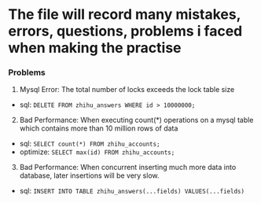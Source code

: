 # The file will record many mistakes, errors, questions, problems i faced when making the practise

### Problems

1. Mysql Error: The total number of locks exceeds the lock table size
  * sql: `DELETE FROM zhihu_answers WHERE id > 10000000;`


2. Bad Performance: When executing count(*) operations on a mysql table which
contains more than 10 million rows of data
  * sql: `SELECT count(*) FROM zhihu_accounts;`
  * optimize: `SELECT max(id) FROM zhihu_accounts;`


3. Bad Performance: When concurrent inserting much more data into database, later insertions will be very slow.
  * sql: `INSERT INTO TABLE zhihu_answers(...fields) VALUES(...fields)`
